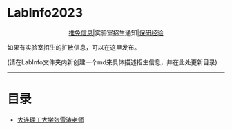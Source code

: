 # LabInfo2023

<div align=center> 
<a href=../README.md>推免信息</a>|实验室招生通知|<a href=../experience/README.md>保研经验</a>
</div>


如果有实验室招生的扩散信息，可以在这里发布。

(请在LabInfo文件夹内新创建一个md来具体描述招生信息，并在此处更新目录)



---

# 目录

- [大连理工大学张雪涛老师](./dlut_zxt.md)
